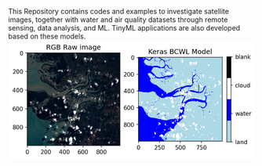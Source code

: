 This Repository contains codes and examples to investigate satellite images, together with water and air quality datasets through remote sensing, data analysis, and ML.
TinyML applications are also developed based on these models.
![alt text](github.png)
